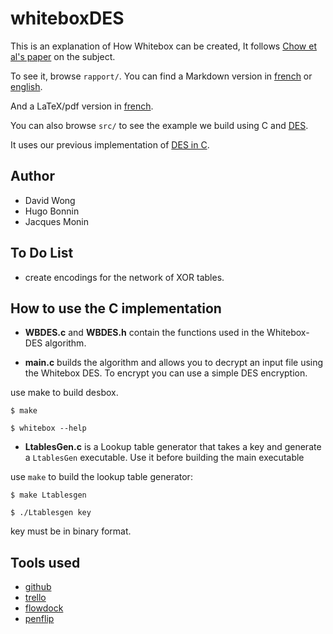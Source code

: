 whiteboxDES
===========

This is an explanation of How Whitebox can be created,
It follows [Chow et al's paper][1] on the subject.

To see it, browse `rapport/`. You can find a Markdown version in [french][2] or [english][3].

And a LaTeX/pdf version in [french][6].

You can also browse `src/` to see the example we build using C and [DES][4].

It uses our previous implementation of [DES in C][5].

[1]: http://www.scs.carleton.ca/%7Epaulv/papers/whitedes1.ps
[2]: https://github.com/mimoo/whiteboxDES/blob/master/rapport/rapport-fr.md
[3]: https://github.com/mimoo/whiteboxDES/blob/master/rapport/rapport-en.md
[4]: http://en.wikipedia.org/wiki/Data_Encryption_Standard
[5]: https://github.com/mimoo/DES
[6]: https://github.com/mimoo/whiteboxDES/blob/master/rapport/rapport.tex


Author
------

* David Wong
* Hugo Bonnin
* Jacques Monin
 
To Do List
----------

* create encodings for the network of XOR tables.

How to use the C implementation
-------------------------------

* **WBDES.c** and **WBDES.h** contain the functions used in the Whitebox-DES algorithm.

* **main.c** builds the algorithm and allows you to decrypt an input file using the Whitebox DES. To encrypt you can use a simple DES encryption.

use make to build desbox.

    $ make
    
    $ whitebox --help

* **LtablesGen.c** is a Lookup table generator that takes a key and generate a `LtablesGen` executable. Use it before building the main executable

use `make` to build the lookup table generator:

    $ make Ltablesgen

    $ ./Ltablesgen key

key must be in binary format.

Tools used
----------

* [github][1]
* [trello][2]
* [flowdock][3]
* [penflip][4]

[1]: http://www.github.com
[2]: http://www.trello.com
[3]: http://www.flowdock.com
[4]: https://www.penflip.com/
